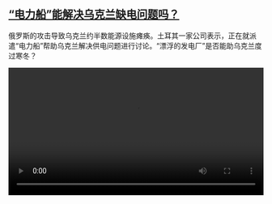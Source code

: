 <!--1674632824000-->
[“电力船”能解决乌克兰缺电问题吗？](https://www.dw.com/zh/%E2%80%9C%E7%94%B5%E5%8A%9B%E8%88%B9%E2%80%9D%E8%83%BD%E8%A7%A3%E5%86%B3%E4%B9%8C%E5%85%8B%E5%85%B0%E7%BC%BA%E7%94%B5%E9%97%AE%E9%A2%98%E5%90%97%EF%BC%9F/a-64501793)
------

<p>俄罗斯的攻击导致乌克兰约半数能源设施瘫痪。土耳其一家公司表示，正在就派遣“电力船”帮助乌克兰解决供电问题进行讨论。“漂浮的发电厂”是否能助乌克兰度过寒冬？</small></p><video src="https://tvdownloaddw-a.akamaihd.net/dwtv_video/flv/vdt_zh/2023/bchi230124_001_powerships_01r_AVC_1280x720.mp4" controls style="width:100%"></video>
